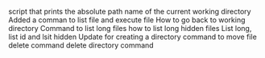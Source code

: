 script that prints the absolute path name of the current working directory
Added a comman to list file and execute file
How to go back to working directory
Command to list long files
how to list long hidden files
List long, list id and lsit hidden
Update for creating a directory
command to move file
delete command
delete directory command
